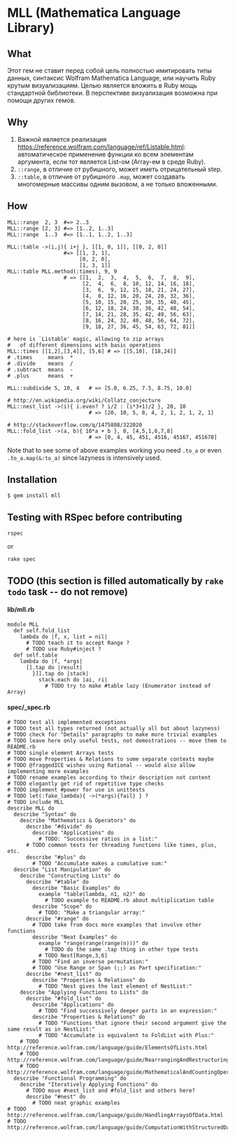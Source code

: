 # MLL (Mathematica Language Library)

## What

Этот гем не ставит перед собой цель полностью имитировать типы данных, синтаксис Wolfram Mathematica Language, или научить Ruby крутым визуализациям. Целью является вложить в Ruby мощь стандартной библиотеки. В перспективе визуализация возможна при помощи других гемов.

## Why

1. Важной является реализация https://reference.wolfram.com/language/ref/Listable.html: автоматическое применение функции ко всем элементам аргумента, если тот является List-ом (Array-ем в среде Ruby).
2. `::range`, в отличие от рубишного, может иметь отрицательный step.
3. `::table`, в отличие от рубишного `.map`, может создавать многомерные массивы одним вызовом, а не только вложенными.

## How

    MLL::range  2, 3  #=> 2..3
    MLL::range [2, 3] #=> [1..2, 1..3]
    MLL::range  1..3  #=> [1..1, 1..2, 1..3]

    MLL::table ->(i,j){ i+j }, [[1, 0, 1]], [[0, 2, 0]]
                      #=> [[1, 3, 1],
                           [0, 2, 0],
                           [1, 3, 1]]
    MLL::table MLL.method(:times), 9, 9
                      # => [[1,  2,  3,  4,  5,  6,  7,  8,  9],
                            [2,  4,  6,  8, 10, 12, 14, 16, 18],
                            [3,  6,  9, 12, 15, 18, 21, 24, 27],
                            [4,  8, 12, 16, 20, 24, 28, 32, 36],
                            [5, 10, 15, 20, 25, 30, 35, 40, 45],
                            [6, 12, 18, 24, 30, 36, 42, 48, 54],
                            [7, 14, 21, 28, 35, 42, 49, 56, 63],
                            [8, 16, 24, 32, 40, 48, 56, 64, 72],
                            [9, 18, 27, 36, 45, 54, 63, 72, 81]]

    # here is `Listable' magic, allowing to zip arrays
    #   of different dimensions with basic operations
    MLL::times [[1,2],[3,4]], [5,6] # => [[5,10], [18,24]]
    # .times     means  *
    # .divide    means  /
    # .subtract  means  -
    # .plus      means  +
    
    MLL::subdivide 5, 10, 4   # => [5.0, 6.25, 7.5, 8.75, 10.0]
    
    # http://en.wikipedia.org/wiki/Collatz_conjecture
    MLL::nest_list ->(i){ i.even? ? i/2 : (i*3+1)/2 }, 20, 10
                              # => [20, 10, 5, 8, 4, 2, 1, 2, 1, 2, 1]

    # http://stackoverflow.com/q/1475808/322020
    MLL::fold_list ->(a, b){ 10*a + b }, 0, [4,5,1,6,7,8]
                              # => [0, 4, 45, 451, 4516, 45167, 451678]

Note that to see some of above examples working you need `.to_a` or even `.to_a.map(&:to_a)` since lazyness is intensively used.

## Installation

    $ gem install mll

## Testing with RSpec before contributing

    rspec

or

    rake spec

## TODO (this section is filled automatically by `rake todo` task -- do not remove)

#### lib/mll.rb

```
module MLL
  def self.fold_list
    lambda do |f, x, list = nil|
      # TODO teach it to accept Range ?
      # TODO use Ruby#inject ?
  def self.table
    lambda do |f, *args|
      [].tap do |result|
        }]].tap do |stack|
          stack.each do |ai, ri|
            # TODO try to make #table lazy (Enumerator instead of Array)
```

#### spec/_spec.rb

```
# TODO test all implemented exceptions
# TODO test all types returned (not actually all but about lazyness)
# TODO check for "Details" paragraphs to make more trivial examples
# TODO leave here only useful tests, not demostrations -- move them to README.rb
# TODO single element Arrays tests
# TODO move Properties & Relations to some separate contexts maybe
# TODO @fraggedICE wishes using Rational -- would also allow implementing more examples
# TODO rename examples according to their description not content
# TODO elegantly get rid of repetitive type checks
# TODO implement #power for use in unittests
# TODO let(:fake_lambda){ ->(*args){fail} } ?
# TODO include MLL
describe MLL do
  describe "Syntax" do
    describe "Mathematics & Operators" do
      describe "#divide" do
        describe "Applications" do
          # TODO: "Successive ratios in a list:"
      # TODO common tests for threading functions like times, plus, etc.
      describe "#plus" do
        # TODO "Accumulate makes a cumulative sum:"
  describe "List Manipulation" do
    describe "Constructing Lists" do
      describe "#table" do
        describe "Basic Examples" do
          example "table(lambda, n1, n2)" do
            # TODO example to README.rb about multiplication table
        describe "Scope" do
          # TODO: "Make a triangular array:"
      describe "#range" do
        # TODO take from docs more examples that involve other functions
        describe "Neat Examples" do
          example "range(range(range(n)))" do
            # TODO do the same .tap thing in other type tests
          # TODO Nest[Range,3,6]
        # TODO "Find an inverse permutation:"
        # TODO "Use Range or Span (;;) as Part specification:"
      describe "#nest_list" do
        describe "Properties & Relations" do
          # TODO "Nest gives the last element of NestList:"
    describe "Applying Functions to Lists" do
      describe "#fold_list" do
        describe "Applications" do
          # TODO "Find successively deeper parts in an expression:"
        describe "Properties & Relations" do
          # TODO "Functions that ignore their second argument give the same result as in NestList:"
          # TODO "Accumulate is equivalent to FoldList with Plus:"
    # TODO http://reference.wolfram.com/language/guide/ElementsOfLists.html
    # TODO http://reference.wolfram.com/language/guide/RearrangingAndRestructuringLists.html
    # TODO http://reference.wolfram.com/language/guide/MathematicalAndCountingOperationsOnLists.html
  describe "Functional Programming" do
    describe "Iteratively Applying Functions" do
      # TODO move #nest_list and #fold_list and others here?
      describe "#nest" do
        # TODO neat graphic examples
# TODO http://reference.wolfram.com/language/guide/HandlingArraysOfData.html
# TODO http://reference.wolfram.com/language/guide/ComputationWithStructuredDatasets.html
```
